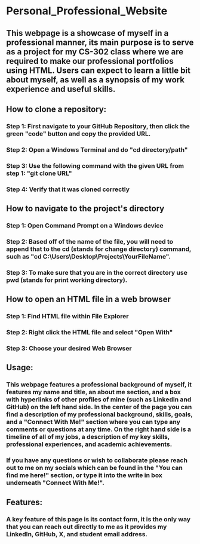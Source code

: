 ﻿# Personal_Professional_Website
## This webpage is a showcase of myself in a professional manner, its main purpose is to serve as a project for my CS-302 class where we are required to make our professional portfolios using HTML. Users can expect to learn a little bit about myself, as well as a synopsis of my work experience and useful skills.


## How to clone a repository:
### Step 1: First navigate to your GitHub Repository, then click the green "code" button and copy the provided URL.
### Step 2: Open a Windows Terminal and do "cd directory/path"
### Step 3: Use the following command with the given URL from step 1: "git clone URL"
### Step 4: Verify that it was cloned correctly

## How to navigate to the project's directory
### Step 1: Open Command Prompt on a Windows device
### Step 2: Based off of the name of the file, you will need to append that to the cd (stands for change directory) command, such as "cd C:\Users\Desktop\Projects\YourFileName".
### Step 3: To make sure that you are in the correct directory use pwd (stands for print working directory).

## How to open an HTML file in a web browser
### Step 1: Find HTML file within File Explorer
### Step 2: Right click the HTML file and select "Open With"
### Step 3: Choose your desired Web Browser


## Usage:
### This webpage features a professional background of myself, it features my name and title, an about me section, and a box with hyperlinks of other profiles of mine (such as LinkedIn and GitHub) on the left hand side. In the center of the page you can find a description of my professional background, skills, goals, and a "Connect With Me!" section where you can type any comments or questions at any time. On the right hand side is a timeline of all of my jobs, a description of my key skills, professional experiences, and academic achievements.
### If you have any questions or wish to collaborate please reach out to me on my socials which can be found in the "You can find me here!" section, or type it into the write in box underneath "Connect With Me!".


## Features:
### A key feature of this page is its contact form, it is the only way that you can reach out directly to me as it provides my LinkedIn, GitHub, X, and student email address.
